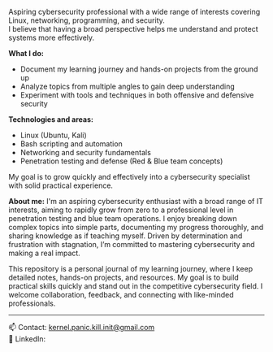 
Aspiring cybersecurity professional with a wide range of interests covering Linux, networking, programming, and security.  
I believe that having a broad perspective helps me understand and protect systems more effectively.

**What I do:**  
- Document my learning journey and hands-on projects from the ground up  
- Analyze topics from multiple angles to gain deep understanding  
- Experiment with tools and techniques in both offensive and defensive security  

**Technologies and areas:**  
- Linux (Ubuntu, Kali)  
- Bash scripting and automation  
- Networking and security fundamentals  
- Penetration testing and defense (Red & Blue team concepts)  

My goal is to grow quickly and effectively into a cybersecurity specialist with solid practical experience.  


**About me:**
I'm an aspiring cybersecurity enthusiast with a broad range of IT interests, aiming to rapidly grow from zero to a professional level in penetration testing and blue team operations. I enjoy breaking down complex topics into simple parts, documenting my progress thoroughly, and sharing knowledge as if teaching myself. Driven by determination and frustration with stagnation, I’m committed to mastering cybersecurity and making a real impact.

This repository is a personal journal of my learning journey, where I keep detailed notes, hands-on projects, and resources. My goal is to build practical skills quickly and stand out in the competitive cybersecurity field. I welcome collaboration, feedback, and connecting with like-minded professionals.

---

📫 Contact: kernel.panic.kill.init@gmail.com  
🔗 LinkedIn: 